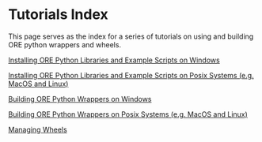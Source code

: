 
# Tutorials Index

This page serves as the index for a series of tutorials on using and building
ORE python wrappers and wheels.

[Installing ORE Python Libraries and Example Scripts on Windows](tutorials.01.install_windows.md)

[Installing ORE Python Libraries and Example Scripts on Posix Systems (e.g. MacOS and Linux)](tutorials.02.install_posix.md)

[Building ORE Python Wrappers on Windows](tutorials.03.build_windows.md)

[Building ORE Python Wrappers on Posix Systems (e.g. MacOS and Linux)](tutorials.04.build_posix.md)

[Managing Wheels](tutorials.05.wheels.md)

